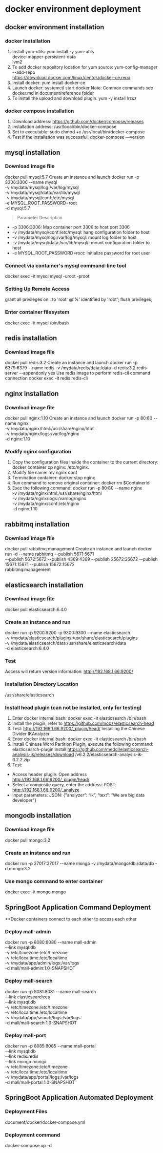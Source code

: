 

# docker environment deployment

## docker environment installation
### docker installation
1. Install yum-utils:
yum install -y yum-utils \
device-mapper-persistent-data \
lvm2
2. To add docker repository location for yum source:
yum-config-manager \
--add-repo \
https://download.docker.com/linux/centos/docker-ce.repo
3. Install docker:
yum install docker-ce
4. Launch docker:
systemctl start docker
Note: Common commands see docker.md in document/reference folder
5. To install the upload and download plugin:
yum -y install lrzsz
### docker compose installation
1. Download address: https://github.com/docker/compose/releases
2. Installation address: /usr/local/bin/docker-compose
3. Set to executable: sudo chmod +x /usr/local/bin/docker-compose
4. Test if the installation was successful: docker-compose —version

## mysql installation
### Download image file
docker pull mysql:5.7 
Create an instance and launch
docker run -p 3306:3306 --name mysql \
-v /mydata/mysql/log:/var/log/mysql \
-v /mydata/mysql/data:/var/lib/mysql \
-v /mydata/mysql/conf:/etc/mysql \
-e MYSQL_ROOT_PASSWORD=root  \
-d mysql:5.7
> Parameter Description
- -p 3306:3306: Map container port 3306 to host port 3306
- -v /mydata/mysql/conf:/etc/mysql: hang configuration folder to host
- -v /mydata/mysql/log:/var/log/mysql: mount log folder to host
- -v /mydata/mysql/data:/var/lib/mysql/: mount configuration folder to host
- -e MYSQL_ROOT_PASSWORD=root: Initialize password for root user
### Connect via container's mysql command-line tool
docker exec -it mysql mysql -uroot -proot
### Setting Up Remote Access
grant all privileges on *.* to 'root' @'%' identified by 'root';
flush privileges;
### Enter container filesystem
docker exec -it mysql /bin/bash

## redis installation
### Download image file
docker pull redis:3.2
Create an instance and launch
docker run -p 6379:6379 --name redis -v /mydata/redis/data:/data -d redis:3.2 redis-server --appendonly yes
Use redis image to perform redis-cli command connection
docker exec -it redis redis-cli

## nginx installation
### Download image file
docker pull nginx:1.10
Create an instance and launch
docker run -p 80:80 --name nginx \
-v /mydata/nginx/html:/usr/share/nginx/html \
-v /mydata/nginx/logs:/var/log/nginx  \
-d nginx:1.10
### Modify nginx configuration
1. Copy the configuration files inside the container to the current directory: docker container cp nginx: /etc/nginx.
2. Modify file name: mv nginx conf
3. Termination container: docker stop nginx
4. Run command to remove original container: docker rm $ContainerId
5. Exec the following command:
docker run -p 80:80 --name nginx \
-v /mydata/nginx/html:/usr/share/nginx/html \
-v /mydata/nginx/logs:/var/log/nginx  \
-v /mydata/nginx/conf:/etc/nginx \
-d nginx:1.10

## rabbitmq installation
### Download image file
docker pull rabbitmq:management
Create an instance and launch
docker run -d --name rabbitmq --publish 5671:5671 \
 --publish 5672:5672 --publish 4369:4369 --publish 25672:25672 --publish 15671:15671 --publish 15672:15672 \
rabbitmq:management

## elasticsearch installation
### Download image file
docker pull elasticsearch:6.4.0
### Create an instance and run
docker run -p 9200:9200 -p 9300:9300 --name elasticsearch \
-v /mydata/elasticsearch/plugins:/usr/share/elasticsearch/plugins \
-v /mydata/elasticsearch/data:/usr/share/elasticsearch/data \
-d elasticsearch:6.4.0
### Test
Access will return version information: http://192.168.1.66:9200/
### Installation Directory Location
/usr/share/elasticsearch
### Install head plugin (can not be installed, only for testing)
1. Enter docker internal bash: docker exec -it elasticsearch /bin/bash
2. Install the plugin, refer to https://github.com/mobz/elasticsearch-head
3. Test: http://192.168.1.66:9200/_plugin/head/
Installing the Chinese Divider IKAnalyzer
1. Enter docker internal bash: docker exec -it elasticsearch /bin/bash
2. Install Chinese Word Partition Plugin, execute the following command: elasticsearch-plugin install https://github.com/medcl/elasticsearch-analysis-ik/releases/download /v6.2.2/elasticsearch-analysis-ik-6.2.2.zip
3. Test:
- Access header plugin: Open address http://192.168.1.66:9200/_plugin/head/
- Select a composite query, enter the address: POST: http://192.168.1.66:9200/_analyze
- Input parameters: JSON: {"analyzer”: “ik”, “text”: “We are big data developer"}

## mongodb installation
### Download image file
docker pull mongo:3.2
### Create an instance and run
docker run -p 27017:27017 --name mongo -v /mydata/mongo/db:/data/db -d mongo:3.2
### Use mongo command to enter container
docker exec -it mongo mongo

## SpringBoot Application Command Deployment
**Docker containers connect to each other to access each other
### Deploy mall-admin
docker run -p 8080:8080 --name mall-admin \
--link mysql:db \
-v /etc/timezone:/etc/timezone \
-v /etc/localtime:/etc/localtime \
-v /mydata/app/admin/logs:/var/logs \
-d mall/mall-admin:1.0-SNAPSHOT
### Deploy mall-search
docker run -p 8081:8081 --name mall-search \
--link elasticsearch:es \
--link mysql:db \
-v /etc/timezone:/etc/timezone \
-v /etc/localtime:/etc/localtime \
-v /mydata/app/search/logs:/var/logs \
-d mall/mall-search:1.0-SNAPSHOT
### Deploy mall-port
docker run -p 8085:8085 --name mall-portal \
--link mysql:db \
--link redis:redis \
--link mongo:mongo \
-v /etc/timezone:/etc/timezone \
-v /etc/localtime:/etc/localtime \
-v /mydata/app/portal/logs:/var/logs \
-d mall/mall-portal:1.0-SNAPSHOT

## SpringBoot Application Automated Deployment
### Deployment Files
document/docker/docker-compose.yml
### Deployment command
docker-compose up -d
